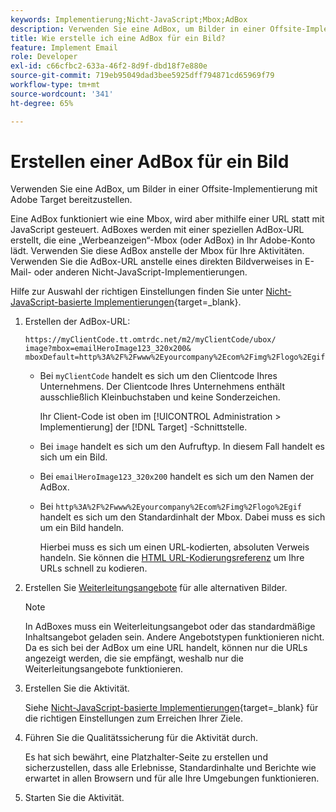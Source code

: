 ```yaml
---
keywords: Implementierung;Nicht-JavaScript;Mbox;AdBox
description: Verwenden Sie eine AdBox, um Bilder in einer Offsite-Implementierung mit Adobe Target bereitzustellen. Eine AdBox ist wie eine Mbox, wird jedoch von einer URL anstelle von JavaScript gesteuert.
title: Wie erstelle ich eine AdBox für ein Bild?
feature: Implement Email
role: Developer
exl-id: c66cfbc2-633a-46f2-8d9f-dbd18f7e880e
source-git-commit: 719eb95049dad3bee5925dff794871cd65969f79
workflow-type: tm+mt
source-wordcount: '341'
ht-degree: 65%

---
```


# Erstellen einer AdBox für ein Bild

Verwenden Sie eine AdBox, um Bilder in einer Offsite-Implementierung mit Adobe Target bereitzustellen.

Eine AdBox funktioniert wie eine Mbox, wird aber mithilfe einer URL statt mit JavaScript gesteuert. AdBoxes werden mit einer speziellen AdBox-URL erstellt, die eine „Werbeanzeigen“-Mbox (oder AdBox) in Ihr Adobe-Konto lädt. Verwenden Sie diese AdBox anstelle der Mbox für Ihre Aktivitäten. Verwenden Sie die AdBox-URL anstelle eines direkten Bildverweises in E-Mail- oder anderen Nicht-JavaScript-Implementierungen.

Hilfe zur Auswahl der richtigen Einstellungen finden Sie unter  [Nicht-JavaScript-basierte Implementierungen](https://developer.adobe.com/target/implement/email/){target=_blank}.

1. Erstellen der AdBox-URL:

   ```
   https://myClientCode.tt.omtrdc.net/m2/myClientCode/ubox/
   image?mbox=emailHeroImage123_320x200&
   mboxDefault=http%3A%2F%2Fwww%2Eyourcompany%2Ecom%2Fimg%2Flogo%2Egif
   ```

   * Bei `myClientCode` handelt es sich um den Clientcode Ihres Unternehmens. Der Clientcode Ihres Unternehmens enthält ausschließlich Kleinbuchstaben und keine Sonderzeichen.

      Ihr Client-Code ist oben im [!UICONTROL Administration > Implementierung] der [!DNL Target] -Schnittstelle.

   * Bei `image` handelt es sich um den Aufruftyp. In diesem Fall handelt es sich um ein Bild.

   * Bei `emailHeroImage123_320x200` handelt es sich um den Namen der AdBox.

   * Bei `http%3A%2F%2Fwww%2Eyourcompany%2Ecom%2Fimg%2Flogo%2Egif` handelt es sich um den Standardinhalt der Mbox. Dabei muss es sich um ein Bild handeln.

      Hierbei muss es sich um einen URL-kodierten, absoluten Verweis handeln. Sie können die [HTML URL-Kodierungsreferenz](https://www.w3schools.com/tags/ref_urlencode.asp) um Ihre URLs schnell zu kodieren.

1. Erstellen Sie [Weiterleitungsangebote](/help/main/c-experiences/c-manage-content/offer-redirect.md#task_33C80CD722564303B687948261484F94) für alle alternativen Bilder.

   >[!NOTE]
   >
   >In AdBoxes muss ein Weiterleitungsangebot oder das standardmäßige Inhaltsangebot geladen sein. Andere Angebotstypen funktionieren nicht. Da es sich bei der AdBox um eine URL handelt, können nur die URLs angezeigt werden, die sie empfängt, weshalb nur die Weiterleitungsangebote funktionieren.

1. Erstellen Sie die Aktivität.

   Siehe [Nicht-JavaScript-basierte Implementierungen](https://developer.adobe.com/target/implement/email/){target=_blank} für die richtigen Einstellungen zum Erreichen Ihrer Ziele.
1. Führen Sie die Qualitätssicherung für die Aktivität durch.

   Es hat sich bewährt, eine Platzhalter-Seite zu erstellen und sicherzustellen, dass alle Erlebnisse, Standardinhalte und Berichte wie erwartet in allen Browsern und für alle Ihre Umgebungen funktionieren.

1. Starten Sie die Aktivität.
